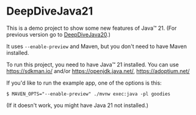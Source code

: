 # DeepDiveJava21

This is a demo project to show some new features of Java™ 21. (For previous version go to [DeepDiveJava20](https://github.com/pioorg/DeepDiveJava20).)

It uses `--enable-preview` and Maven, but you don't need to have Maven installed.

To run this project, you need to have Java™ 21 installed. You can use https://sdkman.io/ and/or https://openjdk.java.net/, https://adoptium.net/

If you'd like to run the example app, one of the options is this:

    $ MAVEN_OPTS="--enable-preview" ./mvnw exec:java -pl goodies

(If it doesn't work, you might have Java 21 not installed.)
